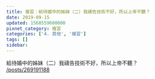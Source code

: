 ```yaml
---
title: 複習：給待婚中的姊妹（二）我禱告技術不好，所以上帝不聽？
date: 2019-09-15
updated: 1568559600000
pixnet_category: 複習
categories: ['4. 其他', '複習']
tags: []
sidebar: 
---
```


<p>給待婚中的姊妹（二）我禱告技術不好，所以上帝不聽？<br/>
<a href="/posts/269191188" target="_blank">/posts/269191188</a></p>
<p> </p>
